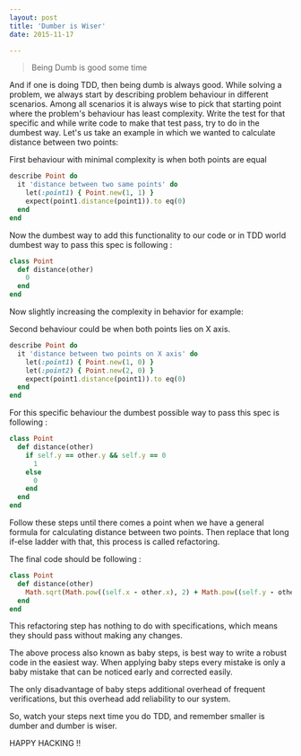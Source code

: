 ```yaml
---
layout: post
title: 'Dumber is Wiser'
date: 2015-11-17

---
```


> Being Dumb is good some time

And if one is doing TDD, then being dumb is always good. While solving a problem, we always start by describing problem behaviour in different scenarios. Among all scenarios it is always wise to pick that starting point where the problem's behaviour has least complexity. Write the test for that specific and while write code to make that test pass, try to do in the dumbest way.
Let's us take an example in which we wanted to calculate distance between two points:

 First behaviour with minimal complexity is when both points are equal

```ruby
describe Point do
  it 'distance between two same points' do
    let(:point1) { Point.new(1, 1) }
    expect(point1.distance(point1)).to eq(0)
  end
end
```

 Now the dumbest way to add this functionality to our code or in TDD world dumbest way to pass this spec is following :

```ruby
class Point
  def distance(other)
    0
  end
end
```

Now slightly increasing the complexity in behavior for example:

 Second behaviour could be when both points lies on X axis.

```ruby
describe Point do
  it 'distance between two points on X axis' do
    let(:point1) { Point.new(1, 0) }
    let(:point2) { Point.new(2, 0) }
    expect(point1.distance(point1)).to eq(0)
  end
end
```

 For this specific behaviour the dumbest possible way to pass this spec is following :

```ruby
class Point
  def distance(other)
    if self.y == other.y && self.y == 0
      1
    else
      0
    end
  end
end
```

Follow these steps until there comes a point when we have a general formula for calculating distance between two points. Then replace that long if-else ladder with that, this process is called refactoring.

The final code should be following :

```ruby
class Point
  def distance(other)
    Math.sqrt(Math.pow((self.x - other.x), 2) + Math.pow((self.y - other.y), 2))
  end
end
```

This refactoring step has nothing to do with specifications, which means they should pass without making any changes.


The above process also known as baby steps, is best way to write a robust code in the easiest way. When applying baby steps every mistake is only a baby mistake that can be noticed early and corrected easily.

The only disadvantage of baby steps additional overhead of frequent verifications, but this overhead add reliability to our system.

So, watch your steps next time you do TDD, and remember smaller is dumber and dumber is wiser.

HAPPY HACKING !!
